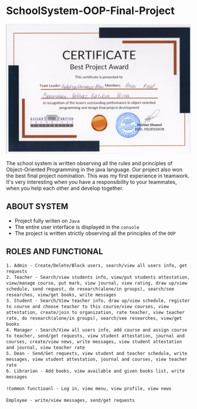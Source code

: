 # SchoolSystem-OOP-Final-Project

<img src="https://github.com/azikkw/SchoolSystem-OOP-Final-Project/blob/main/OOP-Best-Project-Winners.png">

The school system is written observing all the rules and principles of Object-Oriented Programming in the java language. Our project also won the best final project nomination. This was my first experience in teamwork. It's very interesting when you have a responsibility to your teammates, when you help each other and develop together.

## ABOUT SYSTEM

* Project fully writen on `Java`
* The entire user interface is displayed in the `console`
* The project is written strictly observing all the principles of the `OOP`

## ROLES AND FUNCTIONAL

    1. Admin - Create/Delete/Block users, search/view all users info, get requests
    2. Teacher - Search/view students info, view/put students attestation, view/manage course, put mark, view journal, view rating, draw up/view schedule, send request, do research(alone/in groups), search/see researches, view/get books, write messages
    3. Student - Search/View teacher info, draw up/view schedule, register to course and choose teacher to this course/view courses, view attestation, create/join to organization, rate teacher, view teacher rate, do research(alone/in groups), search/see researches, view/get books
    4. Manager - Search/View all users info, add course and assign course to teacher, send/get requests, view student attestation, journal and courses, create/view news, write messages, view student attestation and journal, view teacher rate
    5. Dean - Send/Get requests, view student and teacher schedule, write messages, view student attestation, journal and courses, view teacher rate
    6. Librarian - Add books, view available and given books list, write messages
    
    !Common functioanl - Log in, view menu, view profile, view news

    Employee - write/view messages, send/get requests

